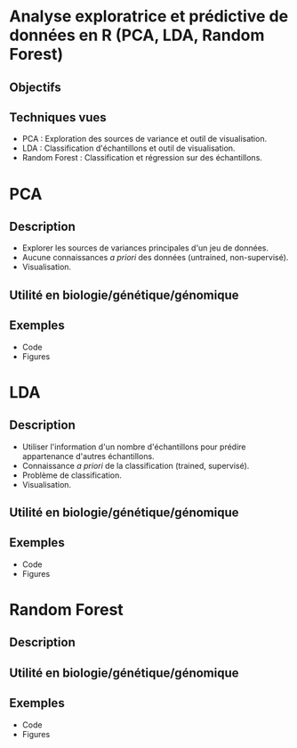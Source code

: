 # Analyse exploratrice et prédictive de données en R (PCA, LDA, Random Forest)

## Objectifs

## Techniques vues
- PCA : Exploration des sources de variance et outil de visualisation.
- LDA : Classification d'échantillons et outil de visualisation.
- Random Forest : Classification et régression sur des échantillons.

# PCA

## Description
- Explorer les sources de variances principales d'un jeu de données.
- Aucune connaissances *a priori* des données (untrained, non-supervisé).
- Visualisation.

## Utilité en biologie/génétique/génomique

## Exemples
- Code
- Figures

# LDA

## Description
- Utiliser l'information d'un nombre d'échantillons pour prédire appartenance d'autres échantillons.
- Connaissance *a priori* de la classification (trained, supervisé).
- Problème de classification.
- Visualisation.

## Utilité en biologie/génétique/génomique

## Exemples
- Code
- Figures

# Random Forest

## Description

## Utilité en biologie/génétique/génomique

## Exemples
- Code
- Figures

